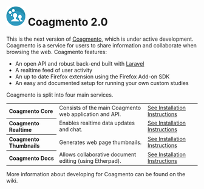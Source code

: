 # ![Coagmento Logo](https://raw.githubusercontent.com/InfoSeeking/Coagmento/master/core/public/images/logo-small.png) Coagmento 2.0 #

This is the next version of [Coagmento](http://www.coagmento.org/), which is under active development. Coagmento is a service for users to share information and collaborate when browsing the web. Coagmento features:

- An open API and robust back-end built with [Laravel](http://laravel.com/)
- A realtime feed of user activity
- An up to date Firefox extension using the Firefox Add-on SDK
- An easy and documented setup for running your own custom studies

Coagmento is split into four main services.

<table>
	<tr>
		<th align="left"> Coagmento Core </th>
		<td> Consists of the main Coagmento web application and API. </td>
		<td> <a href='https://github.com/InfoSeeking/Coagmento/wiki/Coagmento-Core-Installation'>See Installation Instructions</a></td>
	</tr>
	<tr>
		<th align="left"> Coagmento Realtime</th>
		<td> Enables realtime data updates and chat.</td>
		<td> <a href='https://github.com/InfoSeeking/Coagmento/wiki/Coagmento-Realtime-Installation'>See Installation Instructions</a> </td>
	</tr>
	<tr>
		<th align="left"> Coagmento Thumbnails </th>
		<td> Generates web page thumbnails.</td>
		<td> <a href='https://github.com/InfoSeeking/Coagmento/wiki/Coagmento-Thumbnail-Generator-Installation'>See Installation Instructions</a> </td>
	</tr>
	<tr>
		<th align="left"> Coagmento Docs</th>
		<td> Allows collaborative document editing (using Etherpad). </td>
		<td> <a href='https://github.com/InfoSeeking/Coagmento/wiki/Coagmento-Docs-Installation'>See Installation Instructions</a></td>
	</tr>
</table>

More information about developing for Coagmento can be found on the wiki.